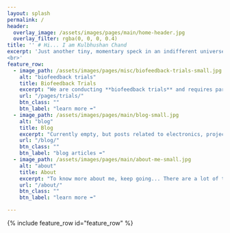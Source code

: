 ```yaml
---
layout: splash
permalink: /
header:
  overlay_image: /assets/images/pages/main/home-header.jpg
  overlay_filter: rgba(0, 0, 0, 0.4)
title: '' # Hi... I am Kulbhushan Chand
excerpt: 'Just another tiny, momentary speck in an indifferent universe.
<br>'
feature_row:
  - image_path: /assets/images/pages/misc/biofeedback-trials-small.jpg
    alt: "biofeedback trials"
    title: Biofeedback Trials
    excerpt: "We are conducting **biofeedback trials** and requires participation of anyone from NIT Jalandhar. ***know more...***"
    url: "/pages/trials/"
    btn_class: ""
    btn_label: "learn more ➡"
  - image_path: /assets/images/pages/main/blog-small.jpg
    alt: "blog"
    title: Blog
    excerpt: "Currently empty, but posts related to electronics, projects and my personal learning experience are on the way."
    url: "/blog/"
    btn_class: ""
    btn_label: "blog articles ➡"
  - image_path: /assets/images/pages/main/about-me-small.jpg
    alt: "about"
    title: About
    excerpt: "To know more about me, keep going... There are a lot of topics from different fields, we can discuss about or collaborate on projects." 
    url: "/about/"
    btn_class: ""
    btn_label: "learn more ➡"

---
```


{% include feature_row id="feature_row" %}



